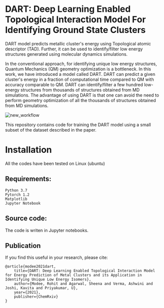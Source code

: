 # DART: Deep Learning Enabled Topological Interaction Model For Identifying Ground State Clusters
DART model predicts metallic cluster's energy using Topological atomic descriptor (TAD). Further, it can be used to identify/filter low energy structures generated using molecular dynamics simulations.

In the conventional approach, for identifying unique low energy structures, Quantum Mechanics (QM) geometry optimization is a bottleneck. In this work, we have introduced a model called DART. DART can predict a given cluster's energy in a fraction of computational time compared to QM with accuracy comparable to QM. DART can identify/filter a few hundred low-energy structures from thousands of structures obtained from MD simulations. The advantage of using DART is that one can avoid the need to perform geometry optimization of all the thousands of structures obtained from MD simulations.

![new_workflow](https://user-images.githubusercontent.com/24433906/118666801-1454f900-b811-11eb-874a-191470243fed.png)

This repository contains code for training the DART model using a small subset of the dataset described in the paper.

# Installation
All the codes have been tested on Linux (ubuntu)

## Requirements:
```
Python 3.7
Pytorch 1.2
Matplotlib
Jupyter Notebook
```
## Source code:
The code is writen in Jupyter notebooks. 

## Publication
If you find this useful in your research, please cite:

	@article{modee2021dart,
		title={DART: Deep Learning Enabled Topological Interaction Model for Energy Prediction of Metal Clusters and its Application in Identifying Unique Low Energy Isomers},
		author={Modee, Rohit and Agarwal, Sheena and Verma, Ashwini and Joshi, Kavita and Priyakumar, U},
		year={2021},
		publisher={ChemRxiv}
	}	

